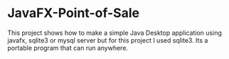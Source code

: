 # JavaFX-Point-of-Sale

This project shows how to make a simple Java Desktop application using
javafx, sqlite3 or mysql server but for this project I used sqlite3.
Its a portable program that can run anywhere.

